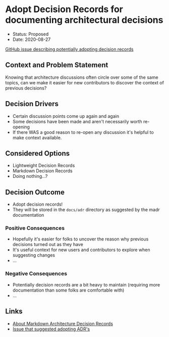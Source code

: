 # Adopt Decision Records for documenting architectural decisions

* Status: Proposed
* Date: 2020-08-27 <!-- optional -->

[GitHub issue describing potentially adopting decision records](https://github.com/nodejs/nodejs.dev/issues/853)

## Context and Problem Statement

Knowing that architecture discussions often circle over some of the same topics, can we make it easier for new contributors to discover the context of previous decisions?

## Decision Drivers <!-- optional -->

* Certain discussion points come up again and again
* Some decisions have been made and aren't necessarily worth re-opening
* If there WAS a good reason to re-open any discussion it's helpful to make
  context available.

## Considered Options

* Lightweight Decision Records
* Markdown Decision Records
* Doing nothing...?

## Decision Outcome

* Adopt decision records!
* They will be stored in the `docs/adr` directory as suggested by the madr
  documentation

### Positive Consequences <!-- optional -->

* Hopefully it's easier for folks to uncover the reason why previous decisions turned out as they have
* It's useful context for new users and contributors to explore when suggesting changes
* …

### Negative Consequences <!-- optional -->

* Potentially decision records are a bit heavy to maintain (requiring more documentation than some folks are comfortable with)
* …

## Links <!-- optional -->

* [About Markdown Architecture Decision Records](https://adr.github.io/madr/)
* [Issue that suggested adopting ADR's](https://github.com/nodejs/nodejs.dev/issues/853)
